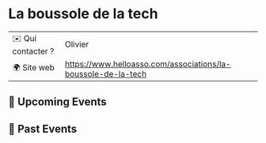 # La boussole de la tech

|                                |     |
| ------------------------------ | --- |
| ✉️ Qui contacter ?              | Olivier |
| 🌍 Site web                    | https://www.helloasso.com/associations/la-boussole-de-la-tech |

<!-- EVENTS:START -->
## 📅 Upcoming Events

## 📆 Past Events
<!-- EVENTS:END -->